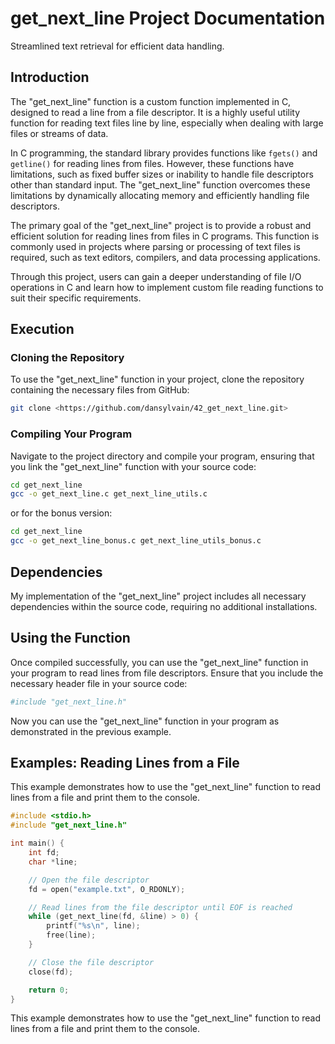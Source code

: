 # get_next_line Project Documentation
Streamlined text retrieval for efficient data handling.

## Introduction
The "get_next_line" function is a custom function implemented in C, designed to read a line from a file descriptor. It is a highly useful utility function for reading text files line by line, especially when dealing with large files or streams of data.

In C programming, the standard library provides functions like `fgets()` and `getline()` for reading lines from files. However, these functions have limitations, such as fixed buffer sizes or inability to handle file descriptors other than standard input. The "get_next_line" function overcomes these limitations by dynamically allocating memory and efficiently handling file descriptors.

The primary goal of the "get_next_line" project is to provide a robust and efficient solution for reading lines from files in C programs. This function is commonly used in projects where parsing or processing of text files is required, such as text editors, compilers, and data processing applications.

Through this project, users can gain a deeper understanding of file I/O operations in C and learn how to implement custom file reading functions to suit their specific requirements.

## Execution
### Cloning the Repository

To use the "get_next_line" function in your project, clone the repository containing the necessary files from GitHub:

```bash
git clone <https://github.com/dansylvain/42_get_next_line.git>
```
### Compiling Your Program
Navigate to the project directory and compile your program, ensuring that you link the "get_next_line" function with your source code:
```bash
cd get_next_line
gcc -o get_next_line.c get_next_line_utils.c
```
or for the bonus version:
```bash
cd get_next_line
gcc -o get_next_line_bonus.c get_next_line_utils_bonus.c
```
## Dependencies
My implementation of the "get_next_line" project includes all necessary dependencies within the source code, requiring no additional installations.

## Using the Function
Once compiled successfully, you can use the "get_next_line" function in your program to read lines from file descriptors. Ensure that you include the necessary header file in your source code:
```bash
#include "get_next_line.h"
```
Now you can use the "get_next_line" function in your program as demonstrated in the previous example.

## Examples: Reading Lines from a File
This example demonstrates how to use the "get_next_line" function to read lines from a file and print them to the console.
```c
#include <stdio.h>
#include "get_next_line.h"

int main() {
    int fd;
    char *line;

    // Open the file descriptor
    fd = open("example.txt", O_RDONLY);

    // Read lines from the file descriptor until EOF is reached
    while (get_next_line(fd, &line) > 0) {
        printf("%s\n", line);
        free(line);
    }

    // Close the file descriptor
    close(fd);

    return 0;
}
```
This example demonstrates how to use the "get_next_line" function to read lines from a file and print them to the console.
